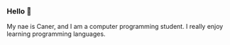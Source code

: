 ### Hello 👋

My nae is Caner, and I am a computer programming student. I really enjoy learning programming languages. 
